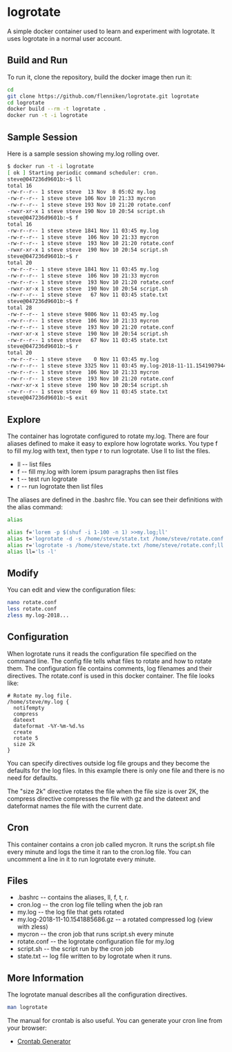 # logrotate

A simple docker container used to learn and experiment with
logrotate. It uses logrotate in a normal user account.

## Build and Run

To run it, clone the repository, build the docker image then run
it:

```bash
cd
git clone https://github.com/flenniken/logrotate.git logrotate
cd logrotate
docker build --rm -t logrotate .
docker run -t -i logrotate
```

## Sample Session

Here is a sample session showing my.log rolling over.

```bash
$ docker run -t -i logrotate
[ ok ] Starting periodic command scheduler: cron.
steve@047236d9601b:~$ ll
total 16
-rw-r--r-- 1 steve steve  13 Nov  8 05:02 my.log
-rw-r--r-- 1 steve steve 106 Nov 10 21:33 mycron
-rw-r--r-- 1 steve steve 193 Nov 10 21:20 rotate.conf
-rwxr-xr-x 1 steve steve 190 Nov 10 20:54 script.sh
steve@047236d9601b:~$ f
total 16
-rw-r--r-- 1 steve steve 1841 Nov 11 03:45 my.log
-rw-r--r-- 1 steve steve  106 Nov 10 21:33 mycron
-rw-r--r-- 1 steve steve  193 Nov 10 21:20 rotate.conf
-rwxr-xr-x 1 steve steve  190 Nov 10 20:54 script.sh
steve@047236d9601b:~$ r
total 20
-rw-r--r-- 1 steve steve 1841 Nov 11 03:45 my.log
-rw-r--r-- 1 steve steve  106 Nov 10 21:33 mycron
-rw-r--r-- 1 steve steve  193 Nov 10 21:20 rotate.conf
-rwxr-xr-x 1 steve steve  190 Nov 10 20:54 script.sh
-rw-r--r-- 1 steve steve   67 Nov 11 03:45 state.txt
steve@047236d9601b:~$ f
total 28
-rw-r--r-- 1 steve steve 9806 Nov 11 03:45 my.log
-rw-r--r-- 1 steve steve  106 Nov 10 21:33 mycron
-rw-r--r-- 1 steve steve  193 Nov 10 21:20 rotate.conf
-rwxr-xr-x 1 steve steve  190 Nov 10 20:54 script.sh
-rw-r--r-- 1 steve steve   67 Nov 11 03:45 state.txt
steve@047236d9601b:~$ r
total 20
-rw-r--r-- 1 steve steve    0 Nov 11 03:45 my.log
-rw-r--r-- 1 steve steve 3325 Nov 11 03:45 my.log-2018-11-11.1541907944.gz
-rw-r--r-- 1 steve steve  106 Nov 10 21:33 mycron
-rw-r--r-- 1 steve steve  193 Nov 10 21:20 rotate.conf
-rwxr-xr-x 1 steve steve  190 Nov 10 20:54 script.sh
-rw-r--r-- 1 steve steve   69 Nov 11 03:45 state.txt
steve@047236d9601b:~$ exit
```


## Explore

The container has logrotate configured to rotate my.log. There are
four aliases defined to make it easy to explore how logrotate works.
You type f to fill my.log with text, then type r to run logrotate. Use
ll to list the files.

* ll -- list files
* f -- fill my.log with lorem ipsum paragraphs then list files
* t -- test run logrotate
* r -- run logrotate then list files

The aliases are defined in the .bashrc file.  You can see their
definitions with the alias command:

```bash
alias

alias f='lorem -p $(shuf -i 1-100 -n 1) >>my.log;ll'
alias t='logrotate -d -s /home/steve/state.txt /home/steve/rotate.conf'
alias r='logrotate -s /home/steve/state.txt /home/steve/rotate.conf;ll'
alias ll='ls -l'
```

## Modify

You can edit and view the configuration files:

```bash
nano rotate.conf
less rotate.conf
zless my.log-2018...
```

## Configuration

When logrotate runs it reads the configuration file specified on the
command line. The config file tells what files to rotate and how to
rotate them.  The configuration file contains comments, log filenames
and their directives. The rotate.conf is used in this docker
container.  The file looks like:

```
# Rotate my.log file.
/home/steve/my.log {
  notifempty
  compress
  dateext
  dateformat -%Y-%m-%d.%s
  create
  rotate 5
  size 2k
}
```

You can specify directives outside log file groups and they become the
defaults for the log files.  In this example there is only one file and
there is no need for defaults.

The "size 2k" directive rotates the file when the file size is over
2K, the compress directive compresses the file with gz and the dateext
and dateformat names the file with the current date.

## Cron

This container contains a cron job called mycron.  It runs the script.sh
file every minute and logs the time it ran to the cron.log file. You
can uncomment a line in it to run logrotate every minute.


## Files

* .bashrc -- contains the aliases, ll, f, t, r.
* cron.log -- the cron log file telling when the job ran
* my.log -- the log file that gets rotated
* my.log-2018-11-10.1541885686.gz -- a rotated compressed log (view with zless)
* mycron -- the cron job that runs script.sh every minute
* rotate.conf -- the logrotate configuration file for my.log
* script.sh -- the script run by the cron job
* state.txt -- log file written to by logrotate when it runs.

## More Information

The logrotate manual describes all the configuration directives.

```bash
man logrotate
```

The manual for crontab is also useful.  You can generate your cron
line from your browser:

* [Crontab Generator](https://crontab-generator.org/)
